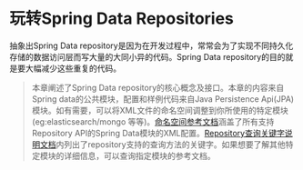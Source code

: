 # 玩转Spring Data Repositories
抽象出Spring Data repository是因为在开发过程中，常常会为了实现不同持久化存储的数据访问层而写大量的大同小异的代码。Spring Data repository的目的就是要大幅减少这些重复的代码。

>本章阐述了Spring Data repository的核心概念及接口。本章的内容来自Spring data的公共模块，配置和样例代码来自Java Persistence Api(JPA)模块。如有需要，可以将XML文件的命名空间调整到你所使用的特定模块(eg:elasticsearch/mongo 等等)。[命名空间参考文档](../6/6.1.md)涵盖了所有支持Repository API的Spring Data模块的XML配置。[Repository查询关键字说明文档](../6/6.3.md)内列出了repository支持的查询方法的关键字。如果想要了解其他特定模块的详细信息，可以查询指定模块的参考文档。
